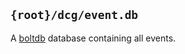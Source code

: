 ## `{root}/dcg/event.db`

A [boltdb](https://github.com/boltdb/bolt) database containing all
events.
